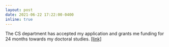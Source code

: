 ```yaml
---
layout: post
date: 2021-06-22 17:22:00-0400
inline: true
---
```


The CS department has accepted my application and grants me funding for 24 months towards my doctoral studies. <a href="https://www.aalto.fi/en/department-of-computer-science/competitive-call-for-departments-co-funded-doctoral-student">[link]</a>
